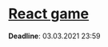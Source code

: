 # [React game][]

**Deadline**: 03.03.2021 23:59

[react game]: https://github.com/rolling-scopes-school/tasks/blob/master/tasks/react/react-game.md
